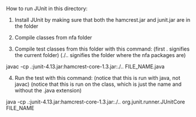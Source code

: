 How to run JUnit in this directory:

1. Install JUnit by making sure that both the hamcrest.jar and junit.jar
    are in the folder

2. Compile classes from nfa folder

3. Compile test classes from this folder with this command:
(first . signifies the current folder)
(./.. signifies the folder where the nfa packages are)

javac -cp .:junit-4.13.jar:hamcrest-core-1.3.jar:./.. FILE_NAME.java

4. Run the test with this command:
(notice that this is run with java, not javac)
(notice that this is run on the class, which is just the name and without the .java extension)

java -cp .:junit-4.13.jar:hamcrest-core-1.3.jar:./.. org.junit.runner.JUnitCore FILE_NAME
